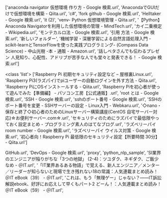 ['anaconda navigator 仮想環境 作り方 - Google 検索.url', 'AnacondaでGUIだけで仮想環境を構築 - Qiita.url', 'c#',
'fork github - Google 検索.url', 'Helltaker - Google 検索.url', 'it (2)', 'venv- Python 仮想環境管理 - Qiita.url', 
'【Python】Anaconda Navigatorを利用した仮想環境の管理 - MindTech.url', 'カイ二乗検定 - Wikipedia.url', 'モンテカルロ法 - Google 検索.url',
'引用 方法 - Google 検索.url', '新しいフォルダー', '機械学習・深層学習による自然言語処理入門 -scikit-learnとTensorFlowを使った実践プログラミング-
(Compass Data Science) - 中山光樹 -本 - 通販 - Amazon.url', 
'話しベタさんでも伝わるプレゼン 人見知り、心配性、アドリブが苦手な人でも堂々と発表できる！ - Google 検索.url']



<class 'list'>
['Raspberry Pi 初期セキュリティ設定など – 屋根裏Linux.url', 'Raspberry Pi3(ラズパイ)でpiユーザーの自動ログインを外す方法 - Qiita.url', 'Raspberry PiにOSインストールする - Qiita.url', 'Raspberry Piを初心者が使って遊んでみた【準備編】 - パソコン工房【公式通販】.url', 'root とは - Google 検索.url', 'SSH - Google 検索.url', 'sshのポート番号 - Google 検索.url', 'SSHのポート番号を変更 - SSHサーバーの設定 - Linux入門 - Webkaru.url', '◇nano・保存と終了◇初心者のためのLinuxサーバー構築講座(CentOS 自宅サーバー対応)☆お便利サーバー.com☆.url', 'セキュリティのためにラズパイで最低限やっておく設定まとめ - プログラミング素人のはてなブログ.url', 'ラズベリーパイ room number - Google 検索.url', 'ラズベリーパイ ウイルス対策 - Google 検索.url', '初心者向！Raspberry Pi 最低限のセキュリティ設定【所要時間 30分】 - Qiita.url']

GitHub.url', 'DevOps - Google 検索.url', 'proxy', 'python_nlp_sample', 'SI業界のエンジニアが陥りがちな「3つの地獄」 (2-4)：ツユダク、ネギダク、ご飯少なめ - ＠IT.url', '「IT業界あるある物語」で覚える、新人エンジニア／メンター／リーダーが知らないと現場で生き残れない18の常識：人気連載まとめ読み！ ＠IT eBook（39） - ＠IT.url', 'これは、もう「無理ゲー」じゃない？――IT訴訟解説ebook、好評にお応えして早くもパート2 どーん！：人気連載まとめ読み！ ＠IT eBook（59） - ＠IT.url', 

